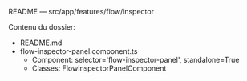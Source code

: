 README — src/app/features/flow/inspector

Contenu du dossier:

- README.md
- flow-inspector-panel.component.ts
  - Component: selector='flow-inspector-panel', standalone=True
  - Classes: FlowInspectorPanelComponent

